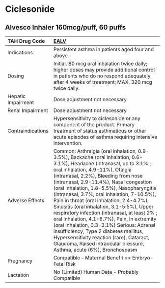 # Ciclesonide

## Alvesco Inhaler 160mcg/puff, 60 puffs

| TAH Drug Code      | [EALV](https://www.tahsda.org.tw/drugs/hissearch.php?drug_code=EALV)                                                                                                                                                                                                                                                                                                                                                                                                                                                                                                                                                                                                                                                                       |
|:-------------------|:-------------------------------------------------------------------------------------------------------------------------------------------------------------------------------------------------------------------------------------------------------------------------------------------------------------------------------------------------------------------------------------------------------------------------------------------------------------------------------------------------------------------------------------------------------------------------------------------------------------------------------------------------------------------------------------------------------------------------------------------|
| Indications        | Persistent asthma in patients aged four and above.                                                                                                                                                                                                                                                                                                                                                                                                                                                                                                                                                                                                                                                                                         |
| Dosing             | Initial, 80 mcg oral inhalation twice daily; higher doses may provide additional control in patients who do no respond adequately after 4 weeks of treatment; MAX, 320 mcg twice daily.                                                                                                                                                                                                                                                                                                                                                                                                                                                                                                                                                    |
| Hepatic Impairment | Dose adjustment not necessary                                                                                                                                                                                                                                                                                                                                                                                                                                                                                                                                                                                                                                                                                                              |
| Renal Impairment   | Dose adjustment not necessary                                                                                                                                                                                                                                                                                                                                                                                                                                                                                                                                                                                                                                                                                                              |
| Contraindications  | Hypersensitivity to ciclesonide or any component of the product. Primary treatment of status asthmaticus or other acute episodes of asthma requiring intensive intervention.                                                                                                                                                                                                                                                                                                                                                                                                                                                                                                                                                               |
| Adverse Effects    | Common: Arthralgia (oral inhalation, 0.9-3.5%), Backache (oral inhalation, 0.6-3.1%), Headache (intranasal, up to 3.1% ; oral inhalation, 4.9-11%), Otalgia (intranasal, 2.2%), Bleeding from nose (intranasal, 2.9-11.4%), Nasal congestion (oral inhalation, 1.8-5.5%), Nasopharyngitis (intranasal, 3.7%; oral inhalation, 7-10.5%), Pain in throat (oral inhalation, 2.4-4.7%), Sinusitis (oral inhalation, 3.1-5.5%), Upper respiratory infection (intranasal, at least 2% ; oral inhalation, 4.1-8.7%), Pain, In extremity (oral inhalation, 0.3-3.1%) Serious: Adrenal insufficiency, Type 2 diabetes mellitus, Hypersensitivity reaction (rare), Cataract, Glaucoma, Raised intraocular pressure, Asthma, acute (6%), Bronchospasm |
| Pregnancy          | Compatible – Maternal Benefit >> Embryo-Fetal Risk                                                                                                                                                                                                                                                                                                                                                                                                                                                                                                                                                                                                                                                                                         |
| Lactation          | No (Limited) Human Data - Probably Compatible                                                                                                                                                                                                                                                                                                                                                                                                                                                                                                                                                                                                                                                                                              |

